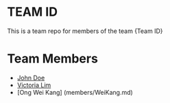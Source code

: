 # TEAM ID
This is a team repo for members of the team {Team ID}

# Team Members
* [John Doe](members/johnDoe.md)
* [Victoria Lim](members/VictoriaLim.md)
* [Ong Wei Kang] (members/WeiKang.md)
